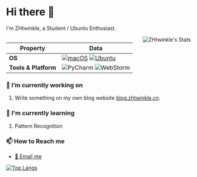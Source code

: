 # Hi there :wave:

I'm ZHtwinkle, a Student / Ubuntu Enthusiast.

<img  src="https://github-readme-stats-nine-black-27.vercel.app/api?username=ZHtwinkle&theme=onedark&show_icons=true" alt="ZHtwinkle's Stats" align="right"/>

| Property            | Data                                                                                                                                                |
|---------------------|-----------------------------------------------------------------------------------------------------------------------------------------------------|
| **OS**              | [![macOS](https://img.shields.io/badge/-macOS-black?style=flat&logo=apple&logoColor=white)](https://github.com/stepbystepcode/stepbystepcode) [![Ubuntu](https://img.shields.io/badge/-Ubuntu-black?style=flat&logo=ubuntu&logoColor=white)](https://github.com/stepbystepcode/stepbystepcode) |
| **Tools & Platform**| ![PyCharm](https://img.shields.io/badge/pycharm-3178C6?style=for-the-badge&logo=pycharm&logoColor=white) ![WebStorm](https://img.shields.io/badge/webstorm-3178C6?style=for-the-badge&logo=webstorm&logoColor=white) |


### :telescope: I’m currently working on

1. Write something on my own blog website [blog.zhtwinkle.cn](https://blog.zhtwinkle.cn).

### :seedling: I'm currently learning

1. Pattern Recognition

### :mailbox: How to Reach me

- [:email: Email me](mailto:ZHtwinkle@outlook.com)

[![Top Langs](https://github-readme-stats.vercel.app/api/top-langs/?username=ZHtwinkle&layout=compact&theme=radical)](https://github.com/ZHtwinkle/github-readme-stats)

